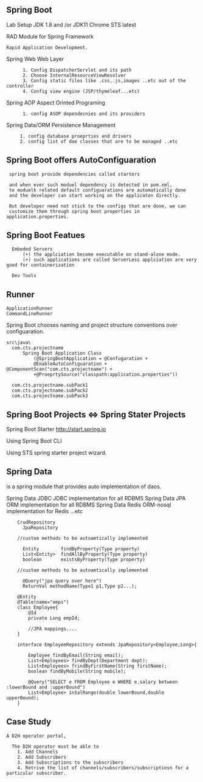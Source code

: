 Spring Boot
------------------------------------------------------------------

  Lab Setup
      JDK 1.8 and /or JDK11
      Chrome
      STS latest

  RAD Module for Spring Framework

    Rapid Application Development.


  Spring Web          Web Layer

          1. Config DispatcherServlet and its path
          2. Choose InternalResourceViewResolver
          3. Config static files like .css,.js,images ..etc out of the controller
          4. Config view engine (JSP/thymeleaf...etc)

  Spring AOP          Aspect Orinted Programing

          1. config ASOP dependecnies and its providers

  Spring Data/ORM     Persistence Management 

         1. config database proeprties and drivers
         2. config list of dao classes that are to be managed ..etc


  Spring Boot offers AutoConfiguaration
  ------------------------------------------------

     spring boot provide dependencies called starters

     and when ever such moduel dependency is detected in pom.xml,
     te moduelk related default configuarations are automatically done
     and the developer can start working on the applicaton directly.

     But developer need not stick to the configs that are done, we can
     customize them through spring boot properties in application.properties.


  Spring Boot Featues
  -----------------------------

      Embeded Servers
          (+) the applciation become executable on stand-alone mode.
          (+) such applications are called ServerLess applciation are very good for containerization

      Dev Tools

  Runner
  ---------------------------------------

    ApplicationRunner
    CommandLineRunner

  Spring Boot chooses naming and project structure conventions over configuaration.

    src\java\
      com.cts.projectname
          Spring Boot Application Class   
              (@SpringBootApplication = @Confugaration + 
              @EnableAutoConfiguaration + @ComponentScan("com.cts.projectname") +
              +@ProeprtySource("classpath:application.properties"))
      
      com.cts.projectname.subPack1
      com.cts.projectname.subPack2
      com.cts.projectname.subPack3       

Spring Boot Projects <=> Spring Stater Projects
-----------------------------------------------------

Spring Boot Starter         http://start.spring.io

Using Spring Boot CLI

Using STS spring starter project wizard.

Spring Data
-------------------------------------------------------

  is a spring module that provides auto implementation of daos.

  Spring Data JDBC            JDBC implementation for all RDBMS
  Spring Data JPA             ORM implementation for all RDBMS
  Spring Data Redis           ORM-nosql implementation for Redis
      ...etc  



        CrudRepository
          JpaRepository

        //custom methods to be autoamtically implemented

          Entity        findByProperty(Type property)
          List<Entity>  findAllByProperty(Type property)
          boolean       existsByProperty(Type property)

        //custom methods to be autoamtically implemented

          @Query("jpa query over here")
          ReturnVal methodName(Type1 p1,Type p2...);

        @Entity
        @Table(name="emps")
        class Employee{
            @Id
            private Long empId;

            //JPA mappings....
        }

        interface EmployeeRepository extends JpaRepository<Employee,Long>{

            Employee findByEmail(String email);
            List<Employees> findByDept(Department dept);
            List<Employees> frindByFirstName(String firstName);
            boolean findByMobile(String mobile);

            @Query("SELECT e FROM Employee e WHERE e.salary between :lowerBound and :upperBound")
            List<Employee> inSalRange(double lowerBound,double upperBound);
        }

   Case Study
   -----------------------------------------------------------------

    A D2H operator portal,

      The D2H operator must be able to 
        1. Add Channels
        2. Add Subscribers
        3. Add Subscriptions to the subscribers
        4. Retrive the list of channels/subscribers/subscriptiosn for a particular subscriber.


      
